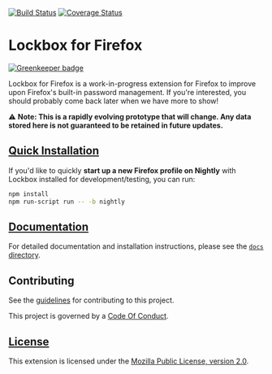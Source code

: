 [![Build Status][travis-image]][travis-link]
[![Coverage Status][codecov-image]][codecov-link]

# Lockbox for Firefox

[![Greenkeeper badge](https://badges.greenkeeper.io/mozilla-lockbox/lockbox-extension.svg)](https://greenkeeper.io/)

Lockbox for Firefox is a work-in-progress extension for Firefox to improve upon
Firefox's built-in password management. If you're interested, you should
probably come back later when we have more to show!

:warning: **Note: This is a rapidly evolving prototype that will change. Any
data stored here is not guaranteed to be retained in future updates.**

## [Quick Installation][install-link]

If you'd like to quickly **start up a new Firefox profile on Nightly** with
Lockbox installed for development/testing, you can run:

```sh
npm install
npm run-script run -- -b nightly
```

## [Documentation][docs-link]

For detailed documentation and installation instructions, please see the
[`docs` directory][docs-link].

## Contributing ##

See the [guidelines][contributing-link] for contributing to this project.

This project is governed by a [Code Of Conduct][coc-link].

## [License][license-link]

This extension is licensed under the [Mozilla Public License,
version 2.0][license-link].

[travis-image]: https://travis-ci.org/mozilla-lockbox/lockbox-extension.svg?branch=master
[travis-link]: https://travis-ci.org/mozilla-lockbox/lockbox-extension
[codecov-image]: https://img.shields.io/codecov/c/github/mozilla-lockbox/lockbox-extension.svg
[codecov-link]: https://codecov.io/gh/mozilla-lockbox/lockbox-extension
[install-link]: /docs/install.md
[docs-link]: /docs
[contributing-link]: docs/contributing.md
[coc-link]: docs/code_of_conduct.md
[license-link]: /LICENSE
